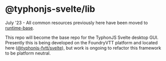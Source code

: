 # @typhonjs-svelte/lib
July '23 - All common resources previously here have been moved to [runtime-base](https://github.com/typhonjs-svelte/runtime-base).

This repo will become the base repo for the TyphonJS Svelte desktop GUI. Presently this is being developed on 
the FoundryVTT platform and located here ([@typhonjs-fvtt/svelte](https://github.com/typhonjs-fvtt-lib/svelte)), but 
work is ongoing to refactor this framework to be platform neutral.  
